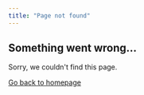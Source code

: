 ```yaml
---
title: "Page not found"
---
```


## Something went wrong...

Sorry, we couldn't find this page.

[Go back to homepage](/)
